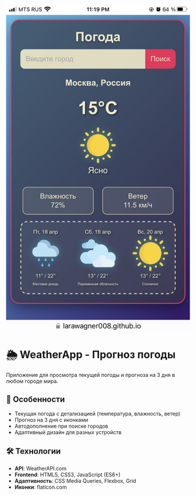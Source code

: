 ![WeatherApp](images/screen.png)

# 🌦️ WeatherApp - Прогноз погоды

Приложение для просмотра текущей погоды и прогноза на 3 дня в любом городе мира.

## 🚀 Особенности

- Текущая погода с детализацией (температура, влажность, ветер)
- Прогноз на 3 дня с иконками
- Автодополнение при поиске городов
- Адаптивный дизайн для разных устройств

## 🛠️ Технологии

- **API**: WeatherAPI.com
- **Frontend**: HTML5, CSS3, JavaScript (ES6+)
- **Адаптивность**: CSS Media Queries, Flexbox, Grid
- **Иконки**: flaticon.com
